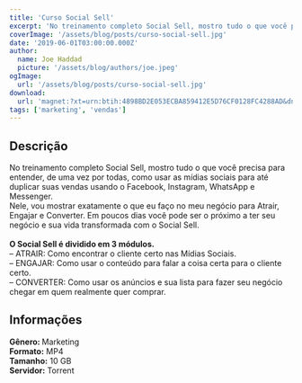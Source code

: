 ```yaml
---
title: 'Curso Social Sell'
excerpt: 'No treinamento completo Social Sell, mostro tudo o que você precisa para entender, de uma vez por todas, como usar as mídias sociais para até duplicar suas vendas usando o Facebook, Instagram, WhatsApp e Messenger.  Nele, vou mostrar exatamente o que eu faço no meu negócio para Atrair,'
coverImage: '/assets/blog/posts/curso-social-sell.jpg'
date: '2019-06-01T03:00:00.000Z'
author:
  name: Joe Haddad
  picture: '/assets/blog/authors/joe.jpeg'
ogImage:
  url: '/assets/blog/posts/curso-social-sell.jpg'
download:
  url: 'magnet:?xt=urn:btih:4898BD2E053ECBA859412E5D76CF0128FC4288AD&dn=Social%20Sell%20-%20Camila%20Porto&tr=udp%3a%2f%2ftracker.openbittorrent.com%3a1337%2fannounce&tr=udp%3a%2f%2ftracker.opentrackr.org%3a1337%2fannounce'
tags: ['marketing', 'vendas']
---
```

<h2>Descrição</h2>
<p></p><p>No treinamento completo Social Sell, mostro tudo o que você precisa para entender, de uma vez por todas, como usar as mídias sociais para até duplicar suas vendas usando o Facebook, Instagram, WhatsApp e Messenger. <br/>Nele, vou mostrar exatamente o que eu faço no meu negócio para Atrair, Engajar e Converter. Em poucos dias você pode ser o próximo a ter seu negócio e sua vida transformada com o Social Sell. <br/> <br/><strong>O Social Sell é dividido em 3 módulos. </strong><br/>– ATRAIR: Como encontrar o cliente certo nas Mídias Sociais. <br/>– ENGAJAR: Como usar o conteúdo para falar a coisa certa para o cliente certo. <br/>– CONVERTER: Como usar os anúncios e sua lista para fazer seu negócio chegar em quem realmente quer comprar.</p><h2>Informações</h2><p><strong>Gênero: </strong>Marketing<br/><strong>Formato:</strong> MP4<br/><strong>Tamanho:</strong> 10 GB<br/><strong>Servidor:</strong> Torrent</p>